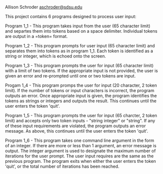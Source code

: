 Allison Schroder
aschroder@sdsu.edu

This project contains 6 programs designed to process user input:

Program 1_1 - This program takes input from the user (65 character limit) and separtes them into tokens based on a space delimiter.  Individual tokens are output in a =token= format.

Program 1_2 - This program prompts for user input (65 character limit) and separates them into tokens as in program 1_1.  Each token is identified as a string or integer, which is echoed onto the screen.

Program 1_3 - This program prompts the user for input (65 character limit) with a limit of two tokens.  If the appropriate input is not provided, the user is given an error and re-prompted until one or two tokens are input.

Progam 1_4 - This program promps the user for input (20 character, 2 token limit).  If the number of tokens or input characters is incorrect, the program outputs an error.  Once appropriate input is given, the program identifies the tokens as strings or integers and outputs the result.  This continues until the user enters the token 'quit'.

Program 1_5 - This program prompts the user for input (65 charcter, 2 token limit) and accepts only two token inputs - "string integer" or "string".  If any of these input requirements are violated, the program outputs an error message.  As above, this continues until the user enters the token 'quit'.

Program 1_6 - This program takes one command line argument in the form of an integer.  If there are more or less than 1 argument, an error message is output.  The integer argument is used to designate the maximum number of iterations for the user prompt.  The user input requires are the same as the previous program.  The program exits when either the user enters the token 'quit', or the total number of iterations has been reached.